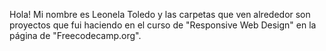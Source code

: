 Hola! Mi nombre es Leonela Toledo y las carpetas que ven alrededor son proyectos que fui haciendo en el curso de "Responsive Web Design" en la página de "Freecodecamp.org".
